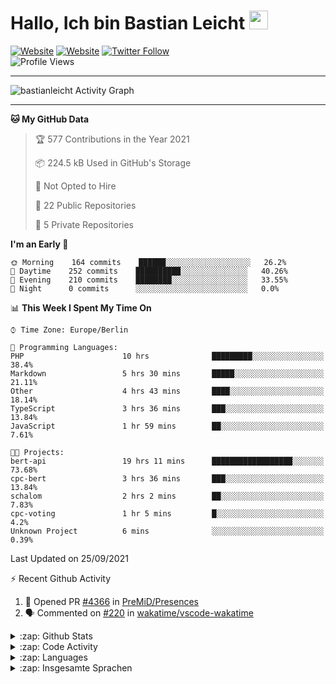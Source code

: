 <h1>Hallo, Ich bin Bastian Leicht <img src="https://raw.githubusercontent.com/bastianleicht/bastianleicht/master/assets/wave.gif" width="30px" alt=""></h1>

[![Website](https://img.shields.io/website?label=bastianleicht.de&style=for-the-badge&url=https%3A%2F%2Fbastianleicht.de)](https://bastianleicht.de)
[![Website](https://img.shields.io/website?label=bastianleicht.com&style=for-the-badge&url=https%3A%2F%2Fbastianleicht.com)](https://bastianleicht.com)
[![Twitter Follow](https://img.shields.io/twitter/follow/bastianleicht?color=1DA1F2&logo=twitter&style=for-the-badge)](https://twitter.com/intent/follow?original_referer=https%3A%2F%2Fgithub.com%2Fbastianleicht&screen_name=bastianleicht)
<br>
![Profile Views](https://komarev.com/ghpvc/?username=2Fbastianleicht&style=flat-square)

---
<img alt="bastianleicht Activity Graph" src="https://activity-graph.herokuapp.com/graph?username=bastianleicht&bg_color=0D1117&color=5BCDEC&line=5BCDEC&point=FFFFFF&hide_border=true"/>

---
<!--START_SECTION:waka-->
**🐱 My GitHub Data** 

> 🏆 577 Contributions in the Year 2021
 > 
> 📦 224.5 kB Used in GitHub's Storage 
 > 
> 🚫 Not Opted to Hire
 > 
> 📜 22 Public Repositories 
 > 
> 🔑 5 Private Repositories  
 > 
**I'm an Early 🐤** 

```text
🌞 Morning    164 commits    ██████░░░░░░░░░░░░░░░░░░░   26.2% 
🌆 Daytime    252 commits    ██████████░░░░░░░░░░░░░░░   40.26% 
🌃 Evening    210 commits    ████████░░░░░░░░░░░░░░░░░   33.55% 
🌙 Night      0 commits      ░░░░░░░░░░░░░░░░░░░░░░░░░   0.0%

```


📊 **This Week I Spent My Time On** 

```text
⌚︎ Time Zone: Europe/Berlin

💬 Programming Languages: 
PHP                      10 hrs              █████████░░░░░░░░░░░░░░░░   38.4% 
Markdown                 5 hrs 30 mins       █████░░░░░░░░░░░░░░░░░░░░   21.11% 
Other                    4 hrs 43 mins       ████░░░░░░░░░░░░░░░░░░░░░   18.14% 
TypeScript               3 hrs 36 mins       ███░░░░░░░░░░░░░░░░░░░░░░   13.84% 
JavaScript               1 hr 59 mins        ██░░░░░░░░░░░░░░░░░░░░░░░   7.61%

🐱‍💻 Projects: 
bert-api                 19 hrs 11 mins      ██████████████████░░░░░░░   73.68% 
cpc-bert                 3 hrs 36 mins       ███░░░░░░░░░░░░░░░░░░░░░░   13.84% 
schalom                  2 hrs 2 mins        ██░░░░░░░░░░░░░░░░░░░░░░░   7.83% 
cpc-voting               1 hr 5 mins         █░░░░░░░░░░░░░░░░░░░░░░░░   4.2% 
Unknown Project          6 mins              ░░░░░░░░░░░░░░░░░░░░░░░░░   0.39%

```


 Last Updated on 25/09/2021
<!--END_SECTION:waka-->
:zap: Recent Github Activity    
<!--START_SECTION:activity-->
1. 💪 Opened PR [#4366](https://github.com/PreMiD/Presences/pull/4366) in [PreMiD/Presences](https://github.com/PreMiD/Presences)
2. 🗣 Commented on [#220](https://github.com/wakatime/vscode-wakatime/issues/220) in [wakatime/vscode-wakatime](https://github.com/wakatime/vscode-wakatime)
<!--END_SECTION:activity-->

<details>
    <summary>:zap: Github Stats</summary>
    <pre>
        <img alt="GitHub Stats" src="https://github-readme-stats.routerabfrage.vercel.app/api?username=bastianleicht&show_icons=true&theme=dark" />
    </pre>
</details>

<details>
    <summary>:zap: Code Activity</summary>
    <pre>
        <img alt="Code activity" src="https://wakatime.com/share/@90818ae0-9ba0-4e2a-8ed8-98c30e947c50/a1ac7e83-bba7-4109-8f37-037c37bb63eb.svg" height="400" />    
    </pre>
</details>

<details>
    <summary>:zap: Languages</summary>
    <pre>
        <img alt="Languages used (7 days)" src="https://wakatime.com/share/@90818ae0-9ba0-4e2a-8ed8-98c30e947c50/b0eba8ff-2de8-4b40-929e-8c7a97a106f9.svg" height="400" />
    </pre>
</details>

<details>
    <summary>:zap: Insgesamte Sprachen</summary>
    <pre>
        <img alt="All time used Languages" src="https://wakatime.com/share/@90818ae0-9ba0-4e2a-8ed8-98c30e947c50/d328c553-68a8-4426-974c-be045b324309.svg" height="400" />
    </pre>
</details>

[Website]: https://bastianleicht.de/
